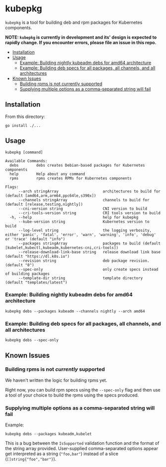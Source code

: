 # kubepkg <!-- omit in toc -->

`kubepkg` is a tool for building deb and rpm packages for Kubernetes components.

**NOTE: `kubepkg` is currently in development and its' design is expected to rapidly change. If you encounter errors, please file an issue in this repo.**

- [Installation](#installation)
- [Usage](#usage)
  - [Example: Building nightly kubeadm debs for amd64 architecture](#example-building-nightly-kubeadm-debs-for-amd64-architecture)
  - [Example: Building deb specs for all packages, all channels, and all architectures](#example-building-deb-specs-for-all-packages-all-channels-and-all-architectures)
- [Known Issues](#known-issues)
  - [Building rpms is not currently supported](#building-rpms-is-not-currently-supported)
  - [Supplying multiple options as a comma-separated string will fail](#supplying-multiple-options-as-a-comma-separated-string-will-fail)

## Installation

From this directory:

```shell
go install ./...
```

## Usage

`kubepkg [command]`

```shell
Available Commands:
  debs        debs creates Debian-based packages for Kubernetes components
  help        Help about any command
  rpms        rpms creates RPMs for Kubernetes components

Flags:
      --arch stringArray                    architectures to build for (default [amd64,arm,arm64,ppc64le,s390x])
      --channels stringArray                channels to build for (default [release,testing,nightly])
      --cni-version string                  CNI version to build
      --cri-tools-version string            CRI tools version to build
  -h, --help                                help for kubepkg
      --kube-version string                 Kubernetes version to build
      --log-level string                    the logging verbosity, either 'panic', 'fatal', 'error', 'warn', 'warning', 'info', 'debug' or 'trace' (default "info")
      --packages stringArray                packages to build (default [kubelet,kubectl,kubeadm,kubernetes-cni,cri-tools])
      --release-download-link-base string   release download link base (default "https://dl.k8s.io")
      --revision string                     deb package revision. (default "0")
      --spec-only                           only create specs instead of building packages
      --template-dir string                 template directory (default "templates/latest")
```

### Example: Building nightly kubeadm debs for amd64 architecture

```shell
kubepkg debs --packages kubeadm --channels nightly --arch amd64
```

### Example: Building deb specs for all packages, all channels, and all architectures

```shell
kubepkg debs --spec-only
```

## Known Issues

### Building rpms is not _currently_ supported

We haven't written the logic for building rpms yet.

Right now, you can build rpm specs using the `--spec-only` flag and then use a tool of your choice to build the rpms using the specs produced.

### Supplying multiple options as a comma-separated string will fail

Example:

```shell
kubepkg debs --packages kubeadm,kubelet
```

This is a bug between the `IsSupported` validation function and the format of the string array provided.
User-supplied comma-separated options appear get interpreted as a string (`"foo,bar"`) instead of a slice (`[]string{"foo","bar"}`).
